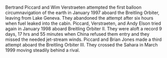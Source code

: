 Bertrand Piccard and Wim Verstraeten attempted the first balloon circumnavigation of the earth in January 1997 aboard the Breitling Orbiter, leaving from Lake Geneva.
They abandoned the attempt after six hours when fuel leaked into the cabin.
Piccard, Verstraeten, and Andy Elson tried again in January 1998 aboard Breitling Orbiter II.
They were aloft a record 9 days, 17 hrs and 55 minutes when China refused them entry and they missed the needed jet-stream winds.
Piccard and Brian Jones made a third attempt aboard the Breitling Orbiter III.
They crossed the Sahara in March 1999 moving steadily behind a rival.

